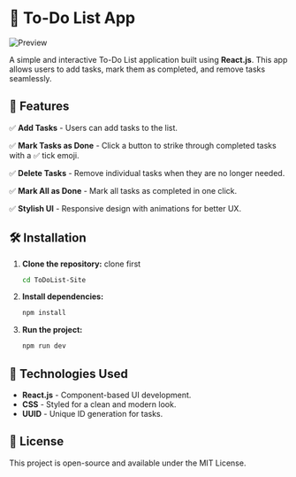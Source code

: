 # 📝 To-Do List App

![Preview](https://res.cloudinary.com/dx7ylrage/image/upload/v1740331126/Screenshot_2025-02-23_224819_vzfgbb.png)

A simple and interactive To-Do List application built using **React.js**. This app allows users to add tasks, mark them as completed, and remove tasks seamlessly.

## 🚀 Features

✅ **Add Tasks** - Users can add tasks to the list.

✅ **Mark Tasks as Done** - Click a button to strike through completed tasks with a ✅ tick emoji.

✅ **Delete Tasks** - Remove individual tasks when they are no longer needed.

✅ **Mark All as Done** - Mark all tasks as completed in one click.

✅ **Stylish UI** - Responsive design with animations for better UX.

## 🛠️ Installation

1. **Clone the repository:** clone first
   ```sh
   cd ToDoList-Site
   ```

2. **Install dependencies:**
   ```sh
   npm install
   ```

3. **Run the project:**
   ```sh
   npm run dev
   ```

## 🔧 Technologies Used

- **React.js** - Component-based UI development.
- **CSS** - Styled for a clean and modern look.
- **UUID** - Unique ID generation for tasks.

## 📜 License

This project is open-source and available under the MIT License.
